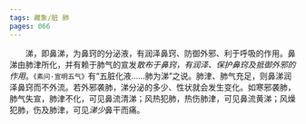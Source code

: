 ```yaml
---
tags: 藏象/脏 肺
pages: 066
---
```

&emsp;&emsp;涕，即鼻涕，为鼻窍的分泌液，有润泽鼻窍、防御外邪、利于呼吸的作用。鼻涕由肺津所化，并有赖于肺气的宣发<dfn>散布于鼻窍，有润泽、保护鼻窍及抵御外邪的作用</dfn>。`《素问·宣明五气》`有“五脏化液……肺为涕”之说。肺津、肺气充足，则鼻涕润泽鼻窍而不外流。若外邪袭肺，涕分泌的多少、性状就会发生变化。如寒邪袭肺，肺气失宣，肺津不化，可见鼻流清涕；风热犯肺，热伤肺津，可见鼻流黄涕；风燥犯肺，伤及肺津，可见<dfn>涕少</dfn>鼻干而痛。